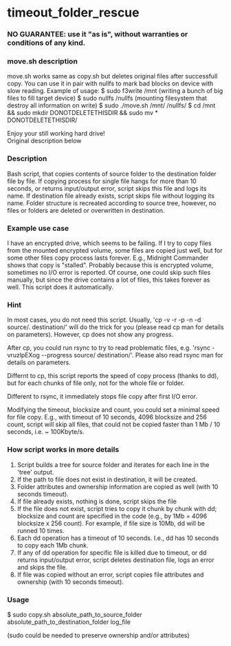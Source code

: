 # timeout_folder_rescue

<h3>NO GUARANTEE: use it "as is", without warranties or conditions of any kind.</h3>

<h3>move.sh description</h3>
move.sh works same as copy.sh but deletes original files after successfull copy. You can use it in pair with nullfs to mark bad blocks on device with slow reading.  
Example of usage:  
$ sudo f3write /mnt    (writing a bunch of big files to fill target device)  
$ sudo nullfs /nullfs  (mounting filesystem that destroy all information on write)  
$ sudo ./move.sh /mnt/ /nullfs/  
$ cd /mnt && sudo mkdir DONOTDELETETHISDIR && sudo mv * DONOTDELETETHISDIR/  

Enjoy your still working hard drive!  
Original description below

<h3>Description</h3>

Bash script, that copies contents of source folder to the destination folder file by file. If copying process for single file hangs for more than 10 seconds, or returns input/output error, script skips this file and logs its name. If destination file already exists, script skips file without logging its name. Folder structure is recreated according to source tree, however, no files or folders are deleted or overwritten in destination.

<h3>Example use case</h3>

I have an encrypted drive, which seems to be failing. If I try to copy files from the mounted encrypted volume, some files are copied just well, but for some other files copy process lasts forever. E.g., Midnight Commander shows that copy is "stalled". Probably because this is encrypted volume, sometimes no I/O error is reported. Of course, one could skip such files manually, but since the drive contains a lot of files, this takes forever as well. This script does it automatically.

<h3>Hint</h3>

In most cases, you do not need this script. Usually, 'cp -v -r -p -n -d source/. destination/' will do the trick for you (please read cp man for details on parameters). However, cp does not show any progress.

After cp, you could run rsync to try to read problematic files, e.g. 'rsync -vruzlpEXog --progress source/ destination/'. Please also read rsync man for details on parameters.

Differnt to cp, this script reports the speed of copy process (thanks to dd), but for each chunks of file only, not for the whole file or folder. 

Different to rsync, it immediately stops file copy after first I/O error.

Modifying the timeout, blocksize and count, you could set a minimal speed for file copy. E.g., with timeout of 10 seconds, 4096 blocksize and 256 count, script will skip all files, that could not be copied faster than 1 Mb / 10 seconds, i.e. ~ 100Kbyte/s.

<h3>How script works in more details</h3>

1. Script builds a tree for source folder and iterates for each line in the 'tree' output.
2. If the path to file does not exist in destination, it will be created.
4. Folder attributes and ownership information are copied as well (with 10 seconds timeout).
5. If file already exists, nothing is done, script skips the file
6. If the file does not exist, script tries to copy it chunk by chunk with dd; blocksize and count are specified in the code (e.g., by 1Mb = 4096 blocksize x 256 count). For example, if file size is 10Mb, dd will be runned 10 times.
7. Each dd operation has a timeout of 10 seconds. I.e., dd has 10 seconds to copy each 1Mb chunk.
8. If any of dd operation for specific file is killed due to timeout, or dd returns input/output error, script deletes destination file, logs an error and skips the file.
9. If file was copied without an error, script copies file attributes and ownership (with 10 seconds timeout).

<h3>Usage</h3>

$ sudo copy.sh absolute_path_to_source_folder absolute_path_to_destination_folder log_file

(sudo could be needed to preserve ownership and/or attributes)
